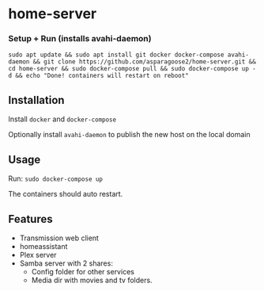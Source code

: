 # home-server

### Setup + Run (installs avahi-daemon)
```
sudo apt update && sudo apt install git docker docker-compose avahi-daemon && git clone https://github.com/asparagoose2/home-server.git && cd home-server && sudo docker-compose pull && sudo docker-compose up -d && echo "Done! containers will restart on reboot"
```

## Installation
Install `docker` and `docker-compose`

Optionally install `avahi-daemon` to publish the new host on the local domain

## Usage
Run: `sudo docker-compose up`

The containers should auto restart.

## Features
* Transmission web client
* homeassistant
* Plex server
* Samba server with 2 shares:
    * Config folder for other services
    * Media dir with movies and tv folders.
